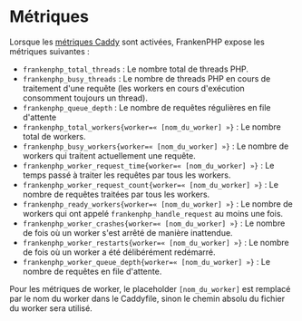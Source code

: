 # Métriques

Lorsque les [métriques Caddy](https://caddyserver.com/docs/metrics) sont activées, FrankenPHP expose les métriques suivantes :

* `frankenphp_total_threads` : Le nombre total de threads PHP.
* `frankenphp_busy_threads` : Le nombre de threads PHP en cours de traitement d'une requête (les workers en cours d'exécution consomment toujours un thread).
* `frankenphp_queue_depth` : Le nombre de requêtes régulières en file d'attente
* `frankenphp_total_workers{worker=« [nom_du_worker] »}` : Le nombre total de workers.
* `frankenphp_busy_workers{worker=« [nom_du_worker] »}` : Le nombre de workers qui traitent actuellement une requête.
* `frankenphp_worker_request_time{worker=« [nom_du_worker] »}` : Le temps passé à traiter les requêtes par tous les workers.
* `frankenphp_worker_request_count{worker=« [nom_du_worker] »}` : Le nombre de requêtes traitées par tous les workers.
* `frankenphp_ready_workers{worker=« [nom_du_worker] »}` : Le nombre de workers qui ont appelé `frankenphp_handle_request` au moins une fois.
* `frankenphp_worker_crashes{worker=« [nom_du_worker] »}` : Le nombre de fois où un worker s'est arrêté de manière inattendue.
* `frankenphp_worker_restarts{worker=« [nom_du_worker] »}` : Le nombre de fois où un worker a été délibérément redémarré.
* `frankenphp_worker_queue_depth{worker=« [nom_du_worker] »}` : Le nombre de requêtes en file d'attente.

Pour les métriques de worker, le placeholder `[nom_du_worker]` est remplacé par le nom du worker dans le Caddyfile, sinon le chemin absolu du fichier du worker sera utilisé.
